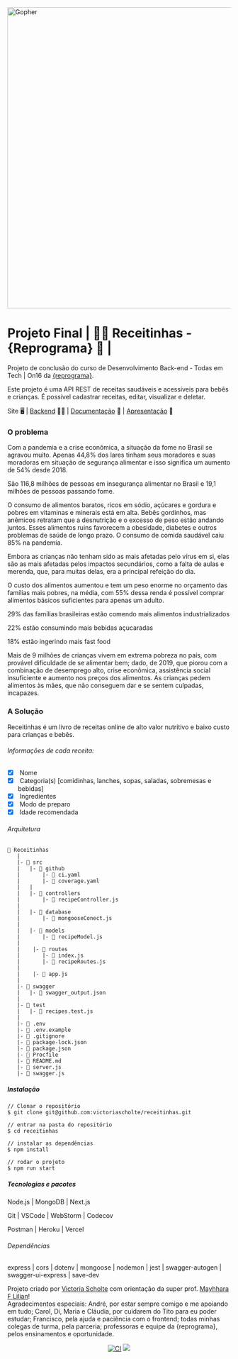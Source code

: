 <img title="" src="https://user-images.githubusercontent.com/19174364/181839343-25731cf9-9732-467b-9dbc-aa6b54d46b2f.png" alt="Gopher" width="679"> 

# <b> Projeto Final | :cook: Receitinhas - {Reprograma} </b> :purple_heart: |

Projeto de conclusão do curso de Desenvolvimento Back-end - Todas em Tech \| On16 da [{reprograma}](https://www.reprograma.com.br/).

Este projeto é uma API REST de receitas saudáveis e acessíveis para bebês e crianças. É possível cadastrar receitas, editar, visualizar e deletar.

Site  :desktop_computer:   |   [Backend](https://receitinhas.herokuapp.com/)  :woman_technologist:  |    [Documentação](https://receitinhas.herokuapp.com/documentation)   :page_facing_up:   |   [Apresentação](https://www.canva.com/design/DAFHPmLcpBM/Z6szgo6-SYJX6wCwxO3pew/view?utm_content=DAFHPmLcpBM&utm_campaign=designshare&utm_medium=link&utm_source=publishpresent)   :art:

### O problema

Com a pandemia e a crise econômica, a situação da fome no Brasil se agravou muito. Apenas 44,8% dos lares tinham seus moradores e suas moradoras em situação de segurança alimentar e isso significa um aumento de 54% desde 2018.

São 116,8 milhões de pessoas em insegurança alimentar no Brasil e 19,1 milhões de pessoas passando fome.

O consumo de alimentos baratos, ricos em sódio, açúcares e gordura e pobres em vitaminas e minerais está em alta. Bebês gordinhos, mas anêmicos retratam que a desnutrição e o excesso de peso estão andando juntos. Esses alimentos ruins favorecem a obesidade, diabetes e outros problemas de saúde de longo prazo. O consumo de comida saudável caiu 85% na pandemia.

Embora as crianças não tenham sido as mais afetadas pelo vírus em si, elas são as mais afetadas pelos impactos secundários, como a falta de aulas e merenda, que, para muitas delas, era a principal refeição do dia.

O custo dos alimentos aumentou e tem um peso enorme no orçamento das famílias mais pobres, na média, com 55% dessa renda é possível comprar alimentos básicos suficientes para apenas um adulto.

29% das famílias brasileiras estão comendo mais alimentos industrializados

22% estão consumindo mais bebidas açucaradas

18% estão ingerindo mais fast food

Mais de 9 milhões de crianças vivem em extrema pobreza no país, com provável dificuldade de se alimentar bem; dado, de 2019, que piorou com a combinação de desemprego alto, crise econômica, assistência social insuficiente e aumento nos preços dos alimentos. As crianças pedem alimentos às mães, que não conseguem dar e se sentem culpadas, incapazes.

### A Solução

Receitinhas é um livro de receitas online de alto valor nutritivo e baixo custo para crianças e bebês.

###### Informações de cada receita:

- [x]  Nome
- [x]  Categoria(s) [comidinhas, lanches, sopas, saladas, sobremesas e bebidas]
- [x]  Ingredientes
- [x]  Modo de preparo
- [x]  Idade recomendada

###### Arquitetura

```
📁 Receitinhas
   |
   |- 📁 src
   |   |- 📁 github
   |       |- 📑 ci.yaml
   |       |- 📑 coverage.yaml
   |   |
   |   |- 📁 controllers
   |       |- 📑 recipeController.js
   |
   |   |- 📁 database
   |       |- 📑 mongooseConect.js
   |
   |   |- 📁 models
   |       |- 📑 recipeModel.js
   |
   |    |- 📁 routes
   |       |- 📑 index.js
   |       |- 📑 recipeRoutes.js
   |
   |    |- 📑 app.js
   |
   |- 📁 swagger
   |   |- 📑 swagger_output.json
   |
   |- 📁 test
   |   |- 📑 recipes.test.js
   |
   |- 📑 .env
   |- 📑 .env.example
   |- 📑 .gitignore
   |- 📑 package-lock.json
   |- 📑 package.json
   |- 📑 Procfile
   |- 📑 README.md
   |- 📑 server.js
   |- 📑 swagger.js 
```

##### Instalação

```
// Clonar o repositório
$ git clone git@github.com:victoriascholte/receitinhas.git

// entrar na pasta do repositório
$ cd receitinhas

// instalar as dependências
$ npm install

// rodar o projeto
$ npm run start 
```

##### Tecnologias e pacotes

Node.js | MongoDB | Next.js

Git | VSCode | WebStorm | Codecov

Postman | Heroku | Vercel

###### Dependências

express | cors | dotenv | mongoose | nodemon | jest | swagger-autogen | swagger-ui-express | save-dev

Projeto criado por [Victoria Scholte](https://github.com/victoriascholte) com orientação da super prof. [Mayhhara F Lilian](https://github.com/mflilian)!  
Agradecimentos especiais: André, por estar sempre comigo e me apoiando em tudo; Carol, Di, Maria e Cláudia, por cuidarem do Tito para eu poder estudar; Francisco, pela ajuda e paciência com o frontend; todas minhas colegas de turma, pela parceria; professoras e equipe da {reprograma}, pelos ensinamentos e oportunidade.

<p align="center"><a href="https://github.com/victoriascholte/receitinhas/actions/workflows/ci.yaml"><img src="https://github.com/victoriascholte/receitinhas/actions/workflows/ci.yaml/badge.svg" alt="CI"></a>    
<a href="https://codecov.io/gh/victoriascholte/receitinhas" ><img src="https://codecov.io/gh/victoriascholte/receitinhas/branch/main/graph/badge.svg?token=RNKLZ62E4J"/></a>
